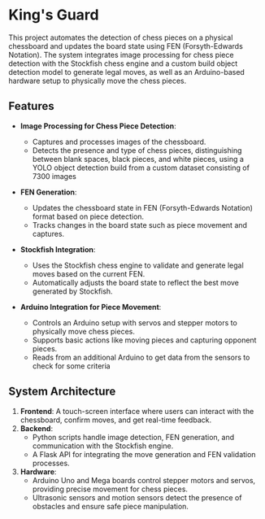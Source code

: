 # King's Guard

This project automates the detection of chess pieces on a physical chessboard and updates the board state using FEN (Forsyth-Edwards Notation). The system integrates image processing for chess piece detection with the Stockfish chess engine and a custom build object detection model to generate legal moves, as well as an Arduino-based hardware setup to physically move the chess pieces.

## Features

- **Image Processing for Chess Piece Detection**: 
   - Captures and processes images of the chessboard.
   - Detects the presence and type of chess pieces, distinguishing between blank spaces, black pieces, and white pieces, using a YOLO object detection build from a custom dataset consisting of 7300 images
- **FEN Generation**:
   - Updates the chessboard state in FEN (Forsyth-Edwards Notation) format based on piece detection.
   - Tracks changes in the board state such as piece movement and captures.

- **Stockfish Integration**:
   - Uses the Stockfish chess engine to validate and generate legal moves based on the current FEN.
   - Automatically adjusts the board state to reflect the best move generated by Stockfish.

- **Arduino Integration for Piece Movement**:
   - Controls an Arduino setup with servos and stepper motors to physically move chess pieces.
   - Supports basic actions like moving pieces and capturing opponent pieces.
   - Reads from an additional Arduino to get data from the sensors to check for some criteria

## System Architecture

1. **Frontend**: A touch-screen interface where users can interact with the chessboard, confirm moves, and get real-time feedback.
2. **Backend**: 
   - Python scripts handle image detection, FEN generation, and communication with the Stockfish engine.
   - A Flask API for integrating the move generation and FEN validation processes.
3. **Hardware**:
   - Arduino Uno and Mega boards control stepper motors and servos, providing precise movement for chess pieces.
   - Ultrasonic sensors and motion sensors detect the presence of obstacles and ensure safe piece manipulation.
